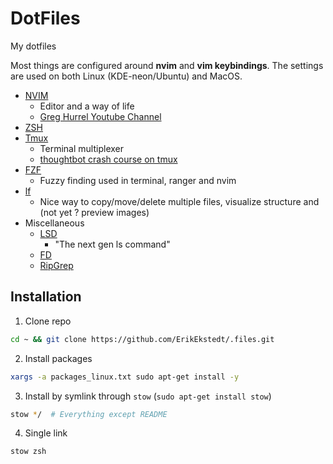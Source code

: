 # DotFiles

My dotfiles

Most things are configured around <strong>nvim</strong> and <strong>vim keybindings</strong>.
The settings are used on both Linux (KDE-neon/Ubuntu) and MacOS.

* [NVIM](https://neovim.io/)
  - Editor and a way of life
  - [Greg Hurrel Youtube Channel](https://www.youtube.com/channel/UCXPHFM88IlFn68OmLwtPmZA)
* [ZSH](https://www.zsh.org/)
* [Tmux](https://github.com/tmux/tmux)
  - Terminal multiplexer
  - [thoughtbot crash course on tmux](https://thoughtbot.com/blog/a-tmux-crash-course)
* [FZF](https://github.com/junegunn/fzf)
  - Fuzzy finding used in terminal, ranger and nvim
* [lf](https://github.com/ranger/ranger)
  - Nice way to copy/move/delete multiple files, visualize structure and (not yet ? preview images)
* Miscellaneous
  * [LSD](https://github.com/Peltoche/lsd)
    - "The next gen ls command"
  * [FD](https://github.com/sharkdp/fd)
  * [RipGrep](https://github.com/BurntSushi/ripgrep)


## Installation

1. Clone repo 
```bash
cd ~ && git clone https://github.com/ErikEkstedt/.files.git
```

2. Install packages
```bash
xargs -a packages_linux.txt sudo apt-get install -y
```

3. Install by symlink through `stow` (`sudo apt-get install stow`)
```bash
stow */  # Everything except README
```
4. Single link
```bash
stow zsh
```
